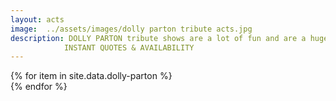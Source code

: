 ```yaml
---
layout: acts
image:  ../assets/images/dolly parton tribute acts.jpg
description: DOLLY PARTON tribute shows are a lot of fun and are a huge hit for all types of events. ENJOY THESE DIVAS AS THEY maintain the look of dolly  - 'It costs me a lot of money to look this cheap" -  with big hair, full on make-up and sparkly costumes .Dolly Parton is arguably the most important female singer-songwriter in country music history. She scored her first solo number one hit in 1970 with Joshua, and followed up with a string of No. 1 hits that included Jolene, I Will Always Love You and  Love Is Like a Butterfly.These TRIBUTES TO THE GREAT QUEEN OF COUNTRY are RESPECTFUL. NOT ONLY IS The music of DOLLY  brought to life BUT ALL HER GLAMOUR from THESE scotbase entertainments tribute  acts. hearing is believing and you wont believe your ears when you realise how close they are to the real DOLLY PARTON sound. <hr>
            INSTANT QUOTES & AVAILABILITY
---
```


<div class="row mt-4">
  {% for item in site.data.dolly-parton %}
    <div class="col-md-4 mb-5 mt-5">
      <div class="card border-0 shadow h-100">
        <a href="/acts/{{ item.title | slugify }}">
          <img class="card-img-top" src="{{ item.image_src }}" alt="" />
        </a>
      </div>
    </div>
  {% endfor %}
</div>
